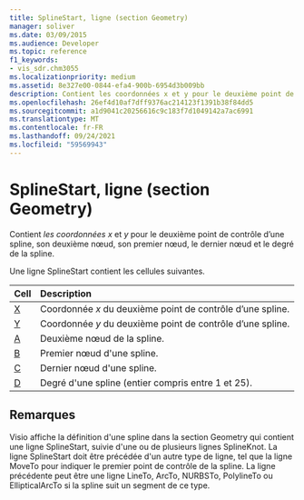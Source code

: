 ```yaml
---
title: SplineStart, ligne (section Geometry)
manager: soliver
ms.date: 03/09/2015
ms.audience: Developer
ms.topic: reference
f1_keywords:
- vis_sdr.chm3055
ms.localizationpriority: medium
ms.assetid: 8e327e00-0844-efa4-900b-6954d3b009bb
description: Contient les coordonnées x et y pour le deuxième point de contrôle d’une spline, son deuxième nœud, son premier nœud, le dernier nœud et le degré de la spline.
ms.openlocfilehash: 26ef4d10af7dff9376ac214123f1391b38f84dd5
ms.sourcegitcommit: a1d9041c20256616c9c183f7d1049142a7ac6991
ms.translationtype: MT
ms.contentlocale: fr-FR
ms.lasthandoff: 09/24/2021
ms.locfileid: "59569943"
---
```

# <a name="splinestart-row-geometry-section"></a>SplineStart, ligne (section Geometry)

Contient  *les coordonnées x*  et  *y*  pour le deuxième point de contrôle d’une spline, son deuxième nœud, son premier nœud, le dernier nœud et le degré de la spline. 
  
Une ligne SplineStart contient les cellules suivantes.
  
|**Cell**|**Description**|
|:-----|:-----|
|[X](x-cell-geometry-section.md) <br/> |Coordonnée  *x*  du deuxième point de contrôle d’une spline.  <br/> |
|[Y](y-cell-geometry-section.md) <br/> |Coordonnée  *y*  du deuxième point de contrôle d’une spline.  <br/> |
|[A](a-cell-geometry-section.md) <br/> |Deuxième nœud de la spline.  <br/> |
|[B](b-cell-geometry-section.md) <br/> |Premier nœud d'une spline.  <br/> |
|[C](c-cell-geometry-section.md) <br/> |Dernier nœud d'une spline.  <br/> |
|[D](d-cell-geometry-section.md) <br/> |Degré d'une spline (entier compris entre 1 et 25).  <br/> |
   
## <a name="remarks"></a>Remarques

Visio affiche la définition d'une spline dans la section Geometry qui contient une ligne SplineStart, suivie d'une ou de plusieurs lignes SplineKnot. La ligne SplineStart doit être précédée d'un autre type de ligne, tel que la ligne MoveTo pour indiquer le premier point de contrôle de la spline. La ligne précédente peut être une ligne LineTo, ArcTo, NURBSTo, PolylineTo ou EllipticalArcTo si la spline suit un segment de ce type.
  

